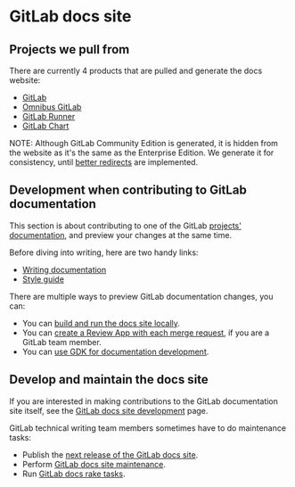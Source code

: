 # GitLab docs site

## Projects we pull from

There are currently 4 products that are pulled and generate the docs website:

- [GitLab](https://gitlab.com/gitlab-org/gitlab)
- [Omnibus GitLab](https://gitlab.com/gitlab-org/omnibus-gitlab)
- [GitLab Runner](https://gitlab.com/gitlab-org/gitlab-runner)
- [GitLab Chart](https://gitlab.com/gitlab-org/charts/gitlab)

NOTE:
Although GitLab Community Edition is generated, it is hidden from the website
as it's the same as the Enterprise Edition. We generate it for consistency,
until [better redirects](https://gitlab.com/gitlab-org/gitlab-pages/issues/24)
are implemented.

## Development when contributing to GitLab documentation

This section is about contributing to one of the GitLab
[projects' documentation](#projects-we-pull-from), and preview your changes at
the same time.

Before diving into writing, here are two handy links:

- [Writing documentation](https://docs.gitlab.com/ee/development/documentation/index.html)
- [Style guide](https://docs.gitlab.com/ee/development/documentation/styleguide/index.html)

There are multiple ways to preview GitLab documentation changes, you can:

- You can [build and run the docs site locally](setup.md).
- You can [create a Review App with each merge request](https://docs.gitlab.com/ee/development/documentation/index.html#previewing-the-changes-live),
  if you are a GitLab team member.
- You can [use GDK for documentation development](https://gitlab.com/gitlab-org/gitlab-development-kit/-/blob/main/doc/howto/gitlab_docs.md).

## Develop and maintain the docs site

If you are interested in making contributions to the GitLab documentation site itself,
see the [GitLab docs site development](development.md) page.

GitLab technical writing team members sometimes have to do maintenance tasks:

- Publish the [next release of the GitLab docs site](releases.md).
- Perform [GitLab docs site maintenance](maintenance.md).
- Run [GitLab docs rake tasks](raketasks.md).
